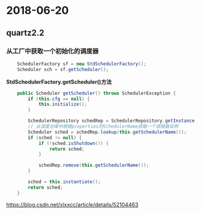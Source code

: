 # 2018-06-20
## quartz2.2
### 从工厂中获取一个初始化的调度器
```java
	SchedulerFactory sf = new StdSchedulerFactory();
	Scheduler sch = sf.getScheduler(); 
```

**StdSchedulerFactory.getScheduler()方法**
```java
	public Scheduler getScheduler() throws SchedulerException {
        if (this.cfg == null) {
            this.initialize();
        }

        SchedulerRepository schedRep = SchedulerRepository.getInstance();
		// 从调度仓库中根据properties的SchedulerName获取一个调度器实例
        Scheduler sched = schedRep.lookup(this.getSchedulerName());
        if (sched != null) {
            if (!sched.isShutdown()) {
                return sched;
            }

            schedRep.remove(this.getSchedulerName());
        }

        sched = this.instantiate();
        return sched;
    }
```

https://blog.csdn.net/xlxxcc/article/details/52104463